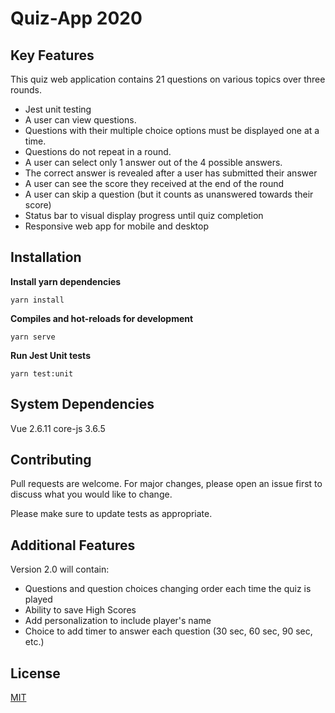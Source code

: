 # Quiz-App 2020

## Key Features
This quiz web application contains 21 questions on various topics over three rounds. 

 - Jest unit testing
 - A user can view questions.  
 - Questions with their multiple choice options must be displayed one at a time. 
 - Questions do not repeat in a round.
 - A user can select only 1 answer out of the 4 possible answers.  
 - The correct answer is revealed after a user has submitted their answer 
 - A user can see the score they received at the end of the round
 - A user can skip a question (but it counts as unanswered towards their score)
 - Status bar to visual display progress until quiz completion
 - Responsive web app for mobile and desktop


## Installation
**Install yarn dependencies**

    yarn install
**Compiles and hot-reloads for development**

    yarn serve

**Run Jest Unit tests**

    yarn test:unit

## System Dependencies
Vue 2.6.11
core-js 3.6.5

## Contributing
Pull requests are welcome. For major changes, please open an issue first to discuss what you would like to change.

Please make sure to update tests as appropriate.

## Additional Features

 Version 2.0 will contain:
 - Questions and question choices changing order each time the quiz is played
 - Ability to save High Scores
 - Add personalization to include player's name
 - Choice to add timer to answer each question (30 sec, 60 sec, 90 sec, etc.)

## License
[MIT](https://choosealicense.com/licenses/mit/)
